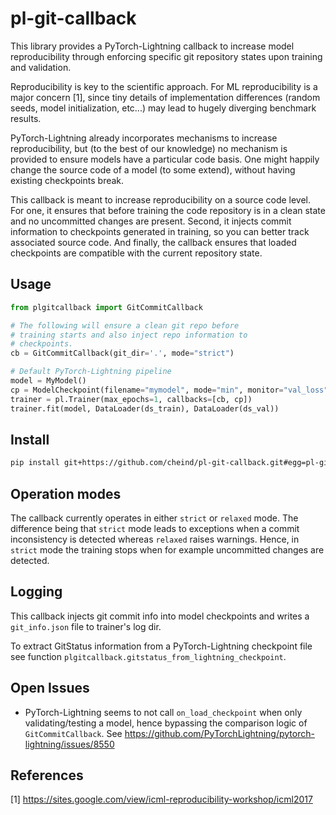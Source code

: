 # **pl-git-callback**

This library provides a PyTorch-Lightning callback to increase model reproducibility through enforcing specific git repository states upon training and validation.

Reproducibility is key to the scientific approach. For ML reproducibility is a major concern [1], since tiny details of implementation differences (random seeds, model initialization, etc...) may lead to hugely diverging benchmark results.

PyTorch-Lightning already incorporates mechanisms to increase reproducibility, but (to the best of our knowledge) no mechanism is provided to ensure models have a particular code basis. One might happily change the source code of a model (to some extend), without having existing checkpoints break.

This callback is meant to increase reproducibility on a source code level. For one, it ensures that before training the code repository is in a clean state and no uncommitted changes are present. Second, it injects commit information to checkpoints generated in training, so you can better track associated source code. And finally, the callback ensures that loaded checkpoints are compatible with the current repository state.

## Usage

```python
from plgitcallback import GitCommitCallback

# The following will ensure a clean git repo before
# training starts and also inject repo information to 
# checkpoints.
cb = GitCommitCallback(git_dir='.', mode="strict")

# Default PyTorch-Lightning pipeline
model = MyModel()
cp = ModelCheckpoint(filename="mymodel", mode="min", monitor="val_loss")
trainer = pl.Trainer(max_epochs=1, callbacks=[cb, cp])
trainer.fit(model, DataLoader(ds_train), DataLoader(ds_val))
```

## Install 
```bash
pip install git+https://github.com/cheind/pl-git-callback.git#egg=pl-git-callback[dev]
```

## Operation modes
The callback currently operates in either `strict` or `relaxed`
mode. The difference being that `strict` mode leads to exceptions
when a commit inconsistency is detected whereas `relaxed` raises
warnings. Hence, in `strict` mode the training stops when for 
example uncommitted changes are detected.

## Logging
This callback injects git commit info into model checkpoints and
writes a `git_info.json` file to trainer's log dir.

To extract GitStatus information from a PyTorch-Lightning
checkpoint file see function `plgitcallback.gitstatus_from_lightning_checkpoint`.

## Open Issues
- PyTorch-Lightning seems to not call `on_load_checkpoint` when only validating/testing a model, hence bypassing the comparison logic of `GitCommitCallback`. See https://github.com/PyTorchLightning/pytorch-lightning/issues/8550

## References
[1] https://sites.google.com/view/icml-reproducibility-workshop/icml2017
